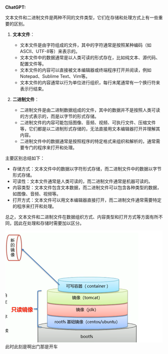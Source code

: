 **ChatGPT:**

文本文件和二进制文件是两种不同的文件类型，它们在存储和处理方式上有一些重要的区别。

1. **文本文件**：
    
    * 文本文件是由字符组成的文件，其中的字符通常是按照某种编码（如ASCII、UTF-8等）来表示的。
    * 文本文件中的数据通常是以人类可读的形式存在，比如纯文本、源代码、配置文件等。
    * 文本文件的内容可以直接被文本编辑器或终端程序打开并阅读，例如Notepad、Sublime Text、Vim等。
    * 文本文件的内容通常以行为单位进行组织，每行末尾通常有一个换行符来表示行结束。
2. **二进制文件**：
    
    * 二进制文件是由二进制数据组成的文件，其中的数据并不是按照人类可读的方式表示的，而是以字节的形式存储。
    * 二进制文件的内容可能包括图像、音频、视频、可执行文件、压缩文件等，它们都是以二进制形式存储的，无法直接用文本编辑器打开并理解其内容。
    * 二进制文件中的数据通常是按照程序的特定格式来组织和解析的，通常需要专门的程序来打开和处理。

主要区别总结如下：

* 存储方式：文本文件中的数据以字符形式存储，而二进制文件中的数据以字节形式存储。
* 可读性：文本文件通常是人类可读的，而二进制文件通常是机器可读的。
* 内容类型：文本文件包含文本数据，而二进制文件可以包含各种类型的数据，如图像、音频、视频等。
* 打开方式：文本文件可以用文本编辑器直接打开，而二进制文件通常需要特定的程序来打开和处理。

总之，文本文件和二进制文件在数据组织方式、内容类型和打开方式等方面有所不同，因此在处理和存储时需要加以区分。


![Alt text](./images/image-3.png) 此时此刻是啊出门那是开车